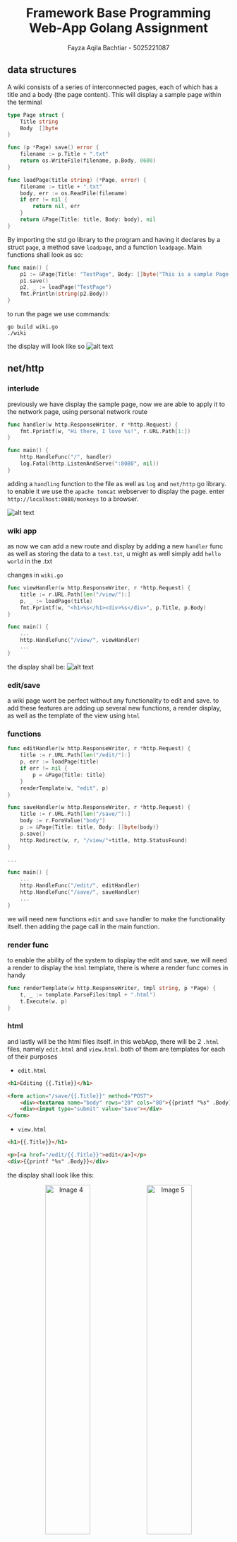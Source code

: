 <div align=center>

# Framework Base Programming <br> Web-App Golang Assignment
Fayza Aqila Bachtiar - 5025221087

</div>

## data structures
A wiki consists of a series of interconnected pages, each of which has a title and a body (the page content). This will display a sample page within the terminal

```go
type Page struct {
	Title string
	Body  []byte
}

func (p *Page) save() error {
	filename := p.Title + ".txt"
	return os.WriteFile(filename, p.Body, 0600)
}

func loadPage(title string) (*Page, error) {
	filename := title + ".txt"
	body, err := os.ReadFile(filename)
	if err != nil {
		return nil, err
	}
	return &Page{Title: title, Body: body}, nil
}
```

By importing the std go library to the program and having it declares by a struct `page`, a method save `loadpage`, and a function `loadpage`. Main functions shall look as so:

```go
func main() {
	p1 := &Page{Title: "TestPage", Body: []byte("This is a sample Page.")}
	p1.save()
	p2, _ := loadPage("TestPage")
	fmt.Println(string(p2.Body))
}
```

to run the page we use commands:
```
go build wiki.go
./wiki
```
the display will look like so
![alt text](/img/image1.png)

## net/http 
### interlude
previously we have display the sample page, now we are able to apply it to the network page, using personal network route  

```go
func handler(w http.ResponseWriter, r *http.Request) {
	fmt.Fprintf(w, "Hi there, I love %s!", r.URL.Path[1:])
}

func main() {
	http.HandleFunc("/", handler)
	log.Fatal(http.ListenAndServe(":8080", nil))
}
```
adding a `handling` function to the file as well as `log` and `net/http` go library. to enable it we use the `apache tomcat` webserver to display the page. enter `http://localhost:8080/monkeys` to a browser.

![alt text](/img/image2.png)

### wiki app
as now we can add a new route and display by adding a new `handler` func as well as storing the data to a `test.txt`, u might as well simply add `hello world` in the .txt

changes in `wiki.go`
```go
func viewHandler(w http.ResponseWriter, r *http.Request) {
	title := r.URL.Path[len("/view/"):]
	p, _ := loadPage(title)
	fmt.Fprintf(w, "<h1>%s</h1><div>%s</div>", p.Title, p.Body)
}

func main() {
	... 
	http.HandleFunc("/view/", viewHandler)
    ...
}
```

the display shall be:
![alt text](/img/image3.png)

### edit/save 
a wiki page wont be perfect without any functionality to edit and save. to add these features are adding up several new functions, a render display, as well as the template of the view using `html`

### functions
```go
func editHandler(w http.ResponseWriter, r *http.Request) {
	title := r.URL.Path[len("/edit/"):]
	p, err := loadPage(title)
	if err != nil {
		p = &Page{Title: title}
	}
	renderTemplate(w, "edit", p)
}

func saveHandler(w http.ResponseWriter, r *http.Request) {
	title := r.URL.Path[len("/save/"):]
	body := r.FormValue("body")
	p := &Page{Title: title, Body: []byte(body)}
	p.save()
	http.Redirect(w, r, "/view/"+title, http.StatusFound)
}

...

func main() {
    ...
	http.HandleFunc("/edit/", editHandler)
	http.HandleFunc("/save/", saveHandler)
    ...
}
```

we will need new functions `edit` and `save` handler to make the functionality itself. then adding the page call in the main function. 

### render func
to enable the ability of the system to display the edit and save, we will need a render to display the `html` template, there is where a render func comes in handy

```go
func renderTemplate(w http.ResponseWriter, tmpl string, p *Page) {
	t, _ := template.ParseFiles(tmpl + ".html")
	t.Execute(w, p)
}
```

### html
and lastly will be the html files itself. in this webApp, there will be 2 `.html` files, namely `edit.html` and `view.html`. both of them are templates for each of their purposes

- `edit.html`
```html
<h1>Editing {{.Title}}</h1>

<form action="/save/{{.Title}}" method="POST">
    <div><textarea name="body" rows="20" cols="80">{{printf "%s" .Body}}</textarea></div>
    <div><input type="submit" value="Save"></div>
</form>
```

- `view.html`
```html
<h1>{{.Title}}</h1>

<p>[<a href="/edit/{{.Title}}">edit</a>]</p>
<div>{{printf "%s" .Body}}</div>
```

the display shall look like this:
<p align="center">
  <img src="/img/image4.png" alt="Image 4" width="45%">
  <img src="/img/image5.png" alt="Image 5" width="45%">
</p>

### 404 not found
when we hit a page that doesn't exist, it shall display a not found page landing, this will need changes in the `view` handler 
```go
func viewHandler(w http.ResponseWriter, r *http.Request) {
	title := r.URL.Path[len("/view/"):]
	p, err := loadPage(title)
	if err != nil {
		http.Redirect(w, r, "/edit/"+title, http.StatusFound)
		return
	}
	renderTemplate(w, "view", p)
}
```

and this will look like so:
![alt text](/img/image6.png)

## error handling and validation
to handle errors in the prgram, we will add these lines of code to the `save` handler and `render` func. However, the render func shall face slight differences with additional template caching method (to simplify the code structures)

- `saveHandler`
```go
func saveHandler(w http.ResponseWriter, r *http.Request) {
    title := r.URL.Path[len("/save/"):]
    body := r.FormValue("body")
    p := &Page{Title: title, Body: []byte(body)}
    err := p.save()
    if err != nil {
        http.Error(w, err.Error(), http.StatusInternalServerError)
        return
    }
    http.Redirect(w, r, "/view/"+title, http.StatusFound)
}
```

- `render`
```go
var templates = template.Must(template.ParseFiles("edit.html", "view.html"))

...
...

func renderTemplate(w http.ResponseWriter, tmpl string, p *Page) {
    err := templates.ExecuteTemplate(w, tmpl+".html", p)
    if err != nil {
        http.Error(w, err.Error(), http.StatusInternalServerError)
    }
}
```
first declare a variable namely `templates` then arrange the `.html` files as the template accordingly to later on be a variable call in the function

As for validaton, its slight differences will be confirming wether a title of the page is correct or not. To do so, we will need a new `getTitle` func and calling that func within ot handlers.

```go
func getTitle(w http.ResponseWriter, r *http.Request) (string, error) {
    m := validPath.FindStringSubmatch(r.URL.Path)
    if m == nil {
        http.NotFound(w, r)
        return "", errors.New("invalid Page Title")
    }
    return m[2], nil // The title is the second subexpression.
}
```

to call the func, will be directing them directly to an error management branch:
- `view`
```go
func viewHandler(w http.ResponseWriter, r *http.Request) {
    title, err := getTitle(w, r)
    if err != nil {
        return
    }
    p, err := loadPage(title)
    if err != nil {
        http.Redirect(w, r, "/edit/"+title, http.StatusFound)
        return
    }
    renderTemplate(w, "view", p)
}
```

- `edit`
```go
func editHandler(w http.ResponseWriter, r *http.Request) {
    title, err := getTitle(w, r)
    if err != nil {
        return
    }
    p, err := loadPage(title)
    if err != nil {
        p = &Page{Title: title}
    }
    renderTemplate(w, "edit", p)
}
```

- `save`
```go
func saveHandler(w http.ResponseWriter, r *http.Request) {
    title, err := getTitle(w, r)
    if err != nil {
        return
    }
    body := r.FormValue("body")
    p := &Page{Title: title, Body: []byte(body)}
    err = p.save()
    if err != nil {
        http.Error(w, err.Error(), http.StatusInternalServerError)
        return
    }
    http.Redirect(w, r, "/view/"+title, http.StatusFound)
}
```

## func literals
to accomodate efficiency in the program, we will utilize what is said as `function literals` where it eases the process of error handling as well as validation in within the code. For it we add a func namely `makeHandler`

```go
func makeHandler(fn func(http.ResponseWriter, *http.Request, string)) http.HandlerFunc {
    return func(w http.ResponseWriter, r *http.Request) {
        m := validPath.FindStringSubmatch(r.URL.Path)
        if m == nil {
            http.NotFound(w, r)
            return
        }
        fn(w, r, m[2])
    }
}
```
The closure returned by makeHandler is a function that takes an `http.ResponseWriter` and `http.Request` then extracts the `title` from the request path, and validates it with the `validPath regexp`. then The hanlders will also change accordingly

```go
func viewHandler(w http.ResponseWriter, r *http.Request, title string) {
	p, err := loadPage(title)
	if err != nil {
		http.Redirect(w, r, "/edit/"+title, http.StatusFound)
		return
	}
	renderTemplate(w, "view", p)
}

func editHandler(w http.ResponseWriter, r *http.Request, title string) {
	p, err := loadPage(title)
	if err != nil {
		p = &Page{Title: title}
	}
	renderTemplate(w, "edit", p)
}

func saveHandler(w http.ResponseWriter, r *http.Request, title string) {
	body := r.FormValue("body")
	p := &Page{Title: title, Body: []byte(body)}
	err := p.save()
	if err != nil {
		http.Error(w, err.Error(), http.StatusInternalServerError)
		return
	}
	http.Redirect(w, r, "/view/"+title, http.StatusFound)
}

func main() {
	http.HandleFunc("/", handler)
	http.HandleFunc("/view/", makeHandler(viewHandler))
	http.HandleFunc("/edit/", makeHandler(editHandler))
	http.HandleFunc("/save/", makeHandler(saveHandler))
	log.Fatal(http.ListenAndServe(":8080", nil))
}
```

This then shall be the final look of the `handler`(s) and the call in the main func.
thank you!  𓆝⋆｡˚ 𓇼